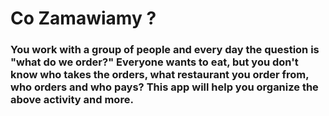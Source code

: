 # Co Zamawiamy ?

### You work with a group of people and every day the question is "what do we order?" Everyone wants to eat, but you don't know who takes the orders, what restaurant you order from, who orders and who pays? This app will help you organize the above activity and more.
